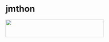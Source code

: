 # jmthon

<p align="left"><a href="https://heroku.com/deploy?template=https://K_90Q.com/JMTHON-AR/mus1"> <img src="https://img.shields.io/badge/Deploy%20To%20Heroku-purple?style=for-the-badge&logo=heroku" width="320" height="58.45"/></a></p>
